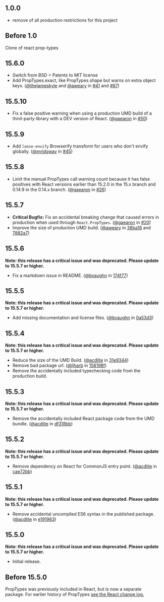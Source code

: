 

## 1.0.0

* remove of all production restrictions for this project

## Before 1.0

Clone of react prop-types

## 15.6.0

* Switch from BSD + Patents to MIT license
* Add PropTypes.exact, like PropTypes.shape but warns on extra object keys. ([@thejameskyle](https://github.com/thejameskyle) and [@aweary](https://github.com/aweary) in [#41](https://github.com/reactjs/prop-types/pull/41) and [#87](https://github.com/reactjs/prop-types/pull/87))

## 15.5.10

* Fix a false positive warning when using a production UMD build of a third-party library with a DEV version of React. ([@gaearon](https://github.com/gaearon) in [#50](https://github.com/reactjs/prop-types/pull/50))

## 15.5.9

* Add `loose-envify` Browserify transform for users who don't envify globally. ([@mridgway](https://github.com/mridgway) in [#45](https://github.com/reactjs/prop-types/pull/45))

## 15.5.8

* Limit the manual PropTypes call warning count because it has false positives with React versions earlier than 15.2.0 in the 15.x branch and 0.14.9 in the 0.14.x branch. ([@gaearon](https://github.com/gaearon) in [#26](https://github.com/reactjs/prop-types/pull/26))

## 15.5.7

* **Critical Bugfix:** Fix an accidental breaking change that caused errors in production when used through `React.PropTypes`.  ([@gaearon](https://github.com/gaearon) in [#20](https://github.com/reactjs/prop-types/pull/20))
* Improve the size of production UMD build.  ([@aweary](https://github.com/aweary) in [38ba18](https://github.com/reactjs/prop-types/commit/38ba18a4a8f705f4b2b33c88204573ddd604f2d6) and [7882a7](https://github.com/reactjs/prop-types/commit/7882a7285293db5f284bcf559b869fd2cd4c44d4))

## 15.5.6

**Note: this release has a critical issue and was deprecated. Please update to 15.5.7 or higher.**

* Fix a markdown issue in README. ([@bvaughn](https://github.com/bvaughn) in [174f77](https://github.com/reactjs/prop-types/commit/174f77a50484fa628593e84b871fb40eed78b69a))

## 15.5.5

**Note: this release has a critical issue and was deprecated. Please update to 15.5.7 or higher.**

* Add missing documentation and license files.  ([@bvaughn](https://github.com/bvaughn) in [0a53d3](https://github.com/reactjs/prop-types/commit/0a53d3a34283ae1e2d3aa396632b6dc2a2061e6a))

## 15.5.4

**Note: this release has a critical issue and was deprecated. Please update to 15.5.7 or higher.**

* Reduce the size of the UMD Build. ([@acdlite](https://github.com/acdlite) in [31e9344](https://github.com/reactjs/prop-types/commit/31e9344ca3233159928da66295da17dad82db1a8))
* Remove bad package url. ([@ljharb](https://github.com/ljharb) in [158198f](https://github.com/reactjs/prop-types/commit/158198fd6c468a3f6f742e0e355e622b3914048a))
* Remove the accidentally included typechecking code from the production build.

## 15.5.3

**Note: this release has a critical issue and was deprecated. Please update to 15.5.7 or higher.**

* Remove the accidentally included React package code from the UMD bundle. ([@acdlite](https://github.com/acdlite) in [df318bb](https://github.com/reactjs/prop-types/commit/df318bba8a89bc5aadbb0292822cf4ed71d27ace))

## 15.5.2

**Note: this release has a critical issue and was deprecated. Please update to 15.5.7 or higher.**

* Remove dependency on React for CommonJS entry point. ([@acdlite](https://github.com/acdlite) in [cae72bb](https://github.com/reactjs/prop-types/commit/cae72bb281a3766c765e3624f6088c3713567e6d))


## 15.5.1

**Note: this release has a critical issue and was deprecated. Please update to 15.5.7 or higher.**

* Remove accidental uncompiled ES6 syntax in the published package. ([@acdlite](https://github.com/acdlite) in [e191963](https://github.com/facebook/react/commit/e1919638b39dd65eedd250a8bb649773ca61b6f1))

## 15.5.0

**Note: this release has a critical issue and was deprecated. Please update to 15.5.7 or higher.**

* Initial release.

## Before 15.5.0

PropTypes was previously included in React, but is now a separate package. For earlier history of PropTypes [see the React change log.](https://github.com/facebook/react/blob/master/CHANGELOG.md)
